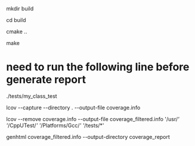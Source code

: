 mkdir build

cd build

cmake ..

make

# need to run the following line before generate report
./tests/my_class_test


lcov --capture --directory . --output-file coverage.info

lcov --remove coverage.info  --output-file coverage_filtered.info '/usr/*' '*/CppUTest/*' '*/Platforms/Gcc/*' '*/tests/*'

genhtml coverage_filtered.info --output-directory coverage_report
